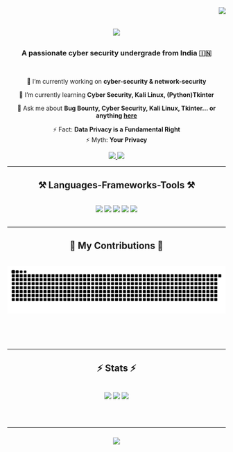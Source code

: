 <img align="right" src="https://visitor-badge.laobi.icu/badge?page_id=anonym-saurab.anonym-saurab" />

<h1 align="center">
    <img src="https://readme-typing-svg.herokuapp.com/?font=Righteous&size=35&center=true&vCenter=true&width=500&height=70&duration=4000&lines=Hey+There!+👋;+I'm+Saurab!;" />
</h1>

<h3 align="center">A passionate cyber security undergrade from India 🇮🇳</h3>

<br/>

<div align="center">
 
 🔭 I’m currently working on **cyber-security & network-security**
 
 🌱 I’m currently learning **Cyber Security, Kali Linux, (Python)Tkinter**

 💬 Ask me about **Bug Bounty, Cyber Security, Kali Linux, Tkinter... or anything [here](https://github.com/anonym-saurab/anonym-saurab/issues)**

 ⚡ Fact:  **Data Privacy is a Fundamental Right**
 <br>
 ⚡ Myth:  **Your Privacy**
 
 </div>
 
<div align="center"> 
  <a href="mailto:secretdekcah5427@gmail.com">
    <img src="https://img.shields.io/badge/Gmail-333333?style=for-the-badge&logo=gmail&logoColor=red" />
  </a>
  <a href="https://linkedin.com/in/anonym-saurab2729/" target="_blank">
    <img src="https://img.shields.io/badge/LinkedIn-0077B5?style=for-the-badge&logo=linkedin&logoColor=white" target="_blank" />
  </a>
</div>

 <hr/>
 
<h2 align="center">⚒️ Languages-Frameworks-Tools ⚒️</h2>
<br/>
<div align="center">
    <a>
    <img src="https://img.shields.io/badge/python-005571?style=for-the-badge&logo=Python&logoColor=white"/>
    <img src="https://img.shields.io/badge/c-5091CD?style=for-the-badge&logo=C&logoColor=white"/>
    <img src="https://img.shields.io/badge/html-4E5EE4?logo=HTML&logoColor=fff&style=for-the-badge"/>
    <img src="https://img.shields.io/badge/mysql-000000?style=for-the-badge&logo=MySQL&logoColor=white"/>
    </a>
    <a>
    <img src="https://img.shields.io/badge/tkinter-333?style=for-the-badge&logo=Tkinter(Python)&logoColor=0093DD"/>
    </a>
</div>

<br/>
<hr/>

<div align="center">
  <h2>🐍 My Contributions 🐍</h2>
  <br>
  <img alt="snake eating my contributions" src="https://raw.githubusercontent.com/anonym-saurab/anonym-saurab/output/github-contribution-grid-snake.svg" />
  
  <br/><br/><br/>
</div>

<hr/>

<h2 align="center">⚡ Stats ⚡</h2>
<br>
<div align=center>
<!-- <h2><img src="https://media.giphy.com/media/gJnjM552Kz2uUQvJEf/giphy.gif" width="40"> <b>GitHub Stats</b></h2> <br/>
<table border="10px solid black"> -->
<tr>
<td>
<img width="400px" src="https://github-readme-stats.vercel.app/api?username=anonym-saurab&include_all_commits=true&count_private=true&show_icons=true&line_height=20&theme=dark"/>
</td>
<td><img src="https://github-readme-stats.vercel.app/api/top-langs?username=anonym-saurab&show_icons=true&locale=en&layout=compact&theme=dark"/>
</td>
<td>
<img width="355px" src="https://github-readme-streak-stats.herokuapp.com/?user=anonym-saurab&theme=dark" />
</td>
</tr>
</table>
    

</div>

<br/><br/>
<hr/>

<h3 align="center">
    <img src="https://readme-typing-svg.herokuapp.com/?font=Righteous&size=25&center=true&vCenter=true&width=500&height=70&duration=1500&lines=Thanks+for+visiting!+✌️;+Shoot+me+a+message+on+Linkedin!;Let's+collab!+:)">
</h3>

<br/>

